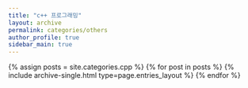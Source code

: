 ```yaml
---
title: "c++ 프로그래밍"
layout: archive
permalink: categories/others
author_profile: true
sidebar_main: true
---
```




{% assign posts = site.categories.cpp %}
{% for post in posts %} {% include archive-single.html type=page.entries_layout %} {% endfor %}